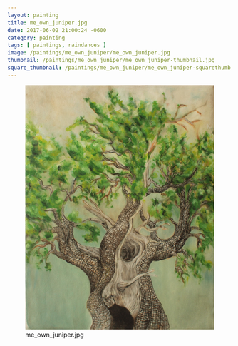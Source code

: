 ```yaml
---
layout: painting
title: me_own_juniper.jpg
date: 2017-06-02 21:00:24 -0600
category: painting
tags: [ paintings, raindances ]
image: /paintings/me_own_juniper/me_own_juniper.jpg
thumbnail: /paintings/me_own_juniper/me_own_juniper-thumbnail.jpg
square_thumbnail: /paintings/me_own_juniper/me_own_juniper-squarethumb.jpg
---
```


<figure class="fullwidth"><img src="/paintings/me_own_juniper/me_own_juniper.jpg" alt="A painting titled: me_own_juniper.jpg by painter Kyle Cunningham" /><figcaption>me_own_juniper.jpg</figcaption></figure>
